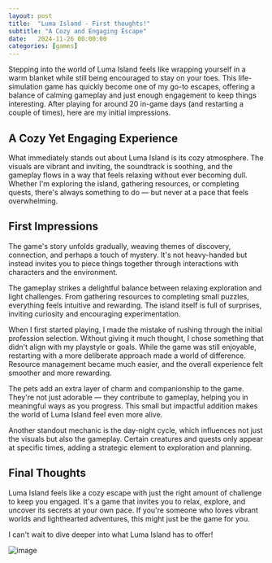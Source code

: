 ```yaml
---
layout: post
title:  "Luma Island - First thoughts!"
subtitle: "A Cozy and Engaging Escape"
date:   2024-11-26 00:00:00
categories: [games]
---
```


Stepping into the world of Luma Island feels like wrapping yourself in a warm blanket while still being encouraged to stay on your toes. This life-simulation game has quickly become one of my go-to escapes, offering a balance of calming gameplay and just enough engagement to keep things interesting. After playing for around 20 in-game days (and restarting a couple of times), here are my initial impressions.

## A Cozy Yet Engaging Experience

What immediately stands out about Luma Island is its cozy atmosphere. The visuals are vibrant and inviting, the soundtrack is soothing, and the gameplay flows in a way that feels relaxing without ever becoming dull. Whether I'm exploring the island, gathering resources, or completing quests, there's always something to do — but never at a pace that feels overwhelming.

## First Impressions

The game's story unfolds gradually, weaving themes of discovery, connection, and perhaps a touch of mystery. It's not heavy-handed but instead invites you to piece things together through interactions with characters and the environment.

The gameplay strikes a delightful balance between relaxing exploration and light challenges. From gathering resources to completing small puzzles, everything feels intuitive and rewarding. The island itself is full of surprises, inviting curiosity and encouraging experimentation.

When I first started playing, I made the mistake of rushing through the initial profession selection. Without giving it much thought, I chose something that didn't align with my playstyle or goals. While the game was still enjoyable, restarting with a more deliberate approach made a world of difference. Resource management became much easier, and the overall experience felt smoother and more rewarding.

The pets add an extra layer of charm and companionship to the game. They're not just adorable — they contribute to gameplay, helping you in meaningful ways as you progress. This small but impactful addition makes the world of Luma Island feel even more alive.

Another standout mechanic is the day-night cycle, which influences not just the visuals but also the gameplay. Certain creatures and quests only appear at specific times, adding a strategic element to exploration and planning.

## Final Thoughts

Luma Island feels like a cozy escape with just the right amount of challenge to keep you engaged. It's a game that invites you to relax, explore, and uncover its secrets at your own pace. If you're someone who loves vibrant worlds and lighthearted adventures, this might just be the game for you.

I can't wait to dive deeper into what Luma Island has to offer!

![image](/assets/images/2024-11-26-luma-island/2024-11-26-luma-island-2.png)